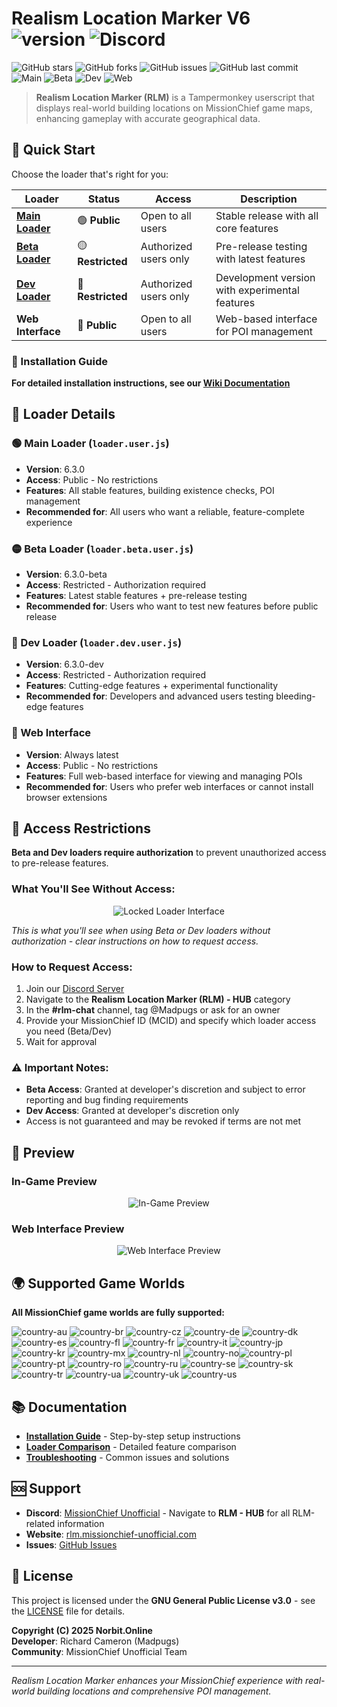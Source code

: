 <!-- Revision: 1.2 -->
# Realism Location Marker V6 ![version](https://badgen.net/badge/Version/6.3.0/) ![Discord](https://img.shields.io/discord/933050444949897226.svg?label=MissionChiefUnofficial&logo=discord&logoColor=ffffff&color=7389D8&labelColor=6A7EC2)

![GitHub stars](https://img.shields.io/github/stars/Missionchiefunofficial/Realism-Location-Marker?style=social) ![GitHub forks](https://img.shields.io/github/forks/Missionchiefunofficial/Realism-Location-Marker?style=social) ![GitHub issues](https://img.shields.io/github/issues/Missionchiefunofficial/Realism-Location-Marker) ![GitHub last commit](https://img.shields.io/github/last-commit/Missionchiefunofficial/Realism-Location-Marker) ![Main](https://custom-icon-badges.demolab.com/badge/Main-2%20users-green.svg?logo=https%3A%2F%2Frlm.missionchief-unofficial.com%2Fstatic%2Fassets%2Fimages%2FRLM-Marker.png) ![Beta](https://custom-icon-badges.demolab.com/badge/Beta-1%20users-yellow.svg?logo=https%3A%2F%2Frlm.missionchief-unofficial.com%2Fstatic%2Fassets%2Fimages%2FRLM-Marker.png) ![Dev](https://custom-icon-badges.demolab.com/badge/Dev-1%20users-red.svg?logo=https%3A%2F%2Frlm.missionchief-unofficial.com%2Fstatic%2Fassets%2Fimages%2FRLM-Marker.png) ![Web](https://img.shields.io/badge/Web-11%20users-blue?logo=globe)

> **Realism Location Marker (RLM)** is a Tampermonkey userscript that displays real-world building locations on MissionChief game maps, enhancing gameplay with accurate geographical data.

## 🚀 Quick Start

Choose the loader that's right for you:

| Loader | Status | Access | Description |
|--------|--------|--------|-------------|
| **[Main Loader](https://raw.githubusercontent.com/Missionchiefunofficial/Realism-Location-Marker/main/loader.user.js)** | 🟢 **Public** | Open to all users | Stable release with all core features |
| **[Beta Loader](https://raw.githubusercontent.com/Missionchiefunofficial/Realism-Location-Marker/main/loader.beta.user.js)** | 🟡 **Restricted** | Authorized users only | Pre-release testing with latest features |
| **[Dev Loader](https://raw.githubusercontent.com/Missionchiefunofficial/Realism-Location-Marker/main/loader.dev.user.js)** | 🔴 **Restricted** | Authorized users only | Development version with experimental features |
| **Web Interface** | 🔵 **Public** | Open to all users | Web-based interface for POI management |

### 📖 Installation Guide

**For detailed installation instructions, see our [Wiki Documentation](https://github.com/Missionchiefunofficial/Realism-Location-Marker/wiki)**

## 🔧 Loader Details

### 🟢 Main Loader (`loader.user.js`)
- **Version**: 6.3.0
- **Access**: Public - No restrictions
- **Features**: All stable features, building existence checks, POI management
- **Recommended for**: All users who want a reliable, feature-complete experience

### 🟡 Beta Loader (`loader.beta.user.js`)
- **Version**: 6.3.0-beta
- **Access**: Restricted - Authorization required
- **Features**: Latest stable features + pre-release testing
- **Recommended for**: Users who want to test new features before public release

### 🔴 Dev Loader (`loader.dev.user.js`)
- **Version**: 6.3.0-dev
- **Access**: Restricted - Authorization required
- **Features**: Cutting-edge features + experimental functionality
- **Recommended for**: Developers and advanced users testing bleeding-edge features

### 🔵 Web Interface
- **Version**: Always latest
- **Access**: Public - No restrictions
- **Features**: Full web-based interface for viewing and managing POIs
- **Recommended for**: Users who prefer web interfaces or cannot install browser extensions

## 🔐 Access Restrictions

**Beta and Dev loaders require authorization** to prevent unauthorized access to pre-release features.

### What You'll See Without Access:
<p align="center">
  <img src="https://rlm.missionchief-unofficial.com/static/assets/images/loaderlock.png" alt="Locked Loader Interface" />
</p>

*This is what you'll see when using Beta or Dev loaders without authorization - clear instructions on how to request access.*

### How to Request Access:
1. Join our [Discord Server](https://discord.gg/xqMw66EdPG)
2. Navigate to the **Realism Location Marker (RLM) - HUB** category
3. In the **#rlm-chat** channel, tag @Madpugs or ask for an owner
4. Provide your MissionChief ID (MCID) and specify which loader access you need (Beta/Dev)
5. Wait for approval

### ⚠️ Important Notes:
- **Beta Access**: Granted at developer's discretion and subject to error reporting and bug finding requirements
- **Dev Access**: Granted at developer's discretion only
- Access is not guaranteed and may be revoked if terms are not met

## 📸 Preview

### In-Game Preview
<p align="center">
  <img src="https://rlm.missionchief-unofficial.com/static/assets/images/ingame%20preview%20V6.png" alt="In-Game Preview" />
</p>

### Web Interface Preview
<p align="center">
  <img src="https://rlm.missionchief-unofficial.com/static/assets/images/web%20preview.png" alt="Web Interface Preview" />
</p>

## 🌍 Supported Game Worlds

**All MissionChief game worlds are fully supported:**

![country-au](https://img.shields.io/badge/AU%3F-yes-green.svg) ![country-br](https://img.shields.io/badge/BR%3F-yes-green.svg) ![country-cz](https://img.shields.io/badge/CZ%3F-yes-green.svg) ![country-de](https://img.shields.io/badge/DE%3F-yes-green.svg) ![country-dk](https://img.shields.io/badge/DK%3F-yes-green.svg) ![country-es](https://img.shields.io/badge/ES%3F-yes-green.svg) ![country-fl](https://img.shields.io/badge/FL%3F-yes-green.svg) ![country-fr](https://img.shields.io/badge/FR%3F-yes-green.svg) ![country-it](https://img.shields.io/badge/IT%3F-yes-green.svg) ![country-jp](https://img.shields.io/badge/JP%3F-yes-green.svg) ![country-kr](https://img.shields.io/badge/KR%3F-yes-green.svg) ![country-mx](https://img.shields.io/badge/MX%3F-yes-green.svg) ![country-nl](https://img.shields.io/badge/NL%3F-yes-green.svg) ![country-no](https://img.shields.io/badge/NO%3F-yes-green.svg)![country-pl](https://img.shields.io/badge/PL%3F-yes-green.svg) ![country-pt](https://img.shields.io/badge/PT%3F-yes-green.svg) ![country-ro](https://img.shields.io/badge/RO%3F-yes-green.svg) ![country-ru](https://img.shields.io/badge/RU%3F-yes-green.svg) ![country-se](https://img.shields.io/badge/SE%3F-yes-green.svg) ![country-sk](https://img.shields.io/badge/SK%3F-yes-green.svg) ![country-tr](https://img.shields.io/badge/TR%3F-yes-green.svg) ![country-ua](https://img.shields.io/badge/UA%3F-yes-green.svg) ![country-uk](https://img.shields.io/badge/UK%3F-yes-green.svg) ![country-us](https://img.shields.io/badge/US%3F-yes-green.svg)

## 📚 Documentation

- **[Installation Guide](https://github.com/Missionchiefunofficial/Realism-Location-Marker/wiki/Installation-Guide)** - Step-by-step setup instructions
- **[Loader Comparison](https://github.com/Missionchiefunofficial/Realism-Location-Marker/wiki/Loader-Comparison)** - Detailed feature comparison
- **[Troubleshooting](https://github.com/Missionchiefunofficial/Realism-Location-Marker/wiki/Troubleshooting)** - Common issues and solutions

## 🆘 Support

- **Discord**: [MissionChief Unofficial](https://discord.gg/xqMw66EdPG) - Navigate to **RLM - HUB** for all RLM-related information
- **Website**: [rlm.missionchief-unofficial.com](https://rlm.missionchief-unofficial.com/)
- **Issues**: [GitHub Issues](https://github.com/Missionchiefunofficial/Realism-Location-Marker/issues)

## 📄 License

This project is licensed under the **GNU General Public License v3.0** - see the [LICENSE](LICENSE) file for details.

**Copyright (C) 2025 Norbit.Online**  
**Developer**: Richard Cameron (Madpugs)  
**Community**: MissionChief Unofficial Team

---

*Realism Location Marker enhances your MissionChief experience with real-world building locations and comprehensive POI management.*